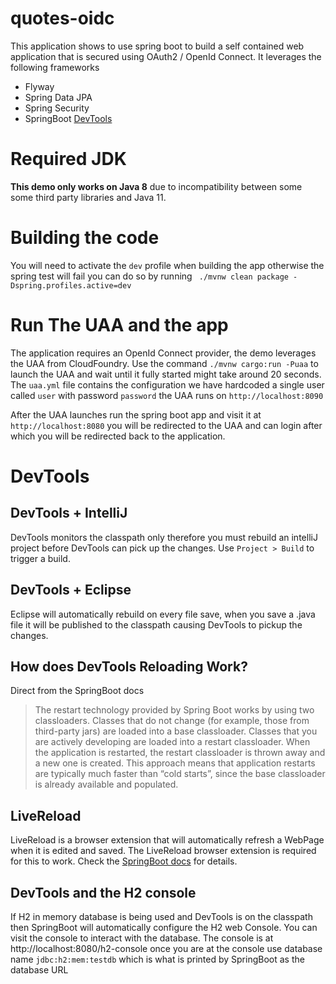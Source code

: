 # quotes-oidc

This application shows to use spring boot to build a self contained web application 
that is secured using OAuth2 / OpenId Connect. It leverages the following frameworks

* Flyway 
* Spring Data JPA
* Spring Security
* SpringBoot [DevTools](https://docs.spring.io/spring-boot/docs/current/reference/html/using-boot-devtools.html)

# Required JDK 

**This demo only works on Java 8** due to incompatibility between some some third party libraries 
and Java 11. 

# Building the code 

You will need to activate the `dev` profile when building the app otherwise the spring test will
fail you can do so by running  ` ./mvnw clean package -Dspring.profiles.active=dev`

# Run The UAA and the app 

The application requires an OpenId Connect provider, the demo leverages the UAA from CloudFoundry. 
Use the command `./mvnw cargo:run -Puaa` to launch the UAA and wait until it fully started might take
around 20 seconds. The `uaa.yml` file contains the configuration we have hardcoded a single user 
called `user` with password `password` the UAA runs on `http://localhost:8090` 

After the UAA launches run the spring boot app and visit it at `http://localhost:8080` you will be 
redirected to the UAA and can login after which you will be redirected back to the application. 


# DevTools

## DevTools + IntelliJ

DevTools monitors the classpath only therefore you must rebuild an intelliJ project
before DevTools can pick up the changes. Use `Project > Build` to trigger a build.

## DevTools + Eclipse 

Eclipse will automatically rebuild on every file save, when you save a .java file
it will be published to the classpath causing DevTools to pickup the changes.

## How does DevTools Reloading Work? 

Direct from the SpringBoot docs

>The restart technology provided by Spring Boot works by using two classloaders. 
>Classes that do not change (for example, those from third-party jars) are 
>loaded into a base classloader. Classes that you are actively developing are 
>loaded into a restart classloader. When the application is restarted, 
>the restart classloader is thrown away and a new one is created. 
>This approach means that application restarts are typically much faster 
>than “cold starts”, since the base classloader is already available and populated.

## LiveReload

LiveReload is a browser extension that will automatically refresh a WebPage
when it is edited and saved. The LiveReload browser extension is required
for this to work. Check the [SpringBoot docs](https://docs.spring.io/spring-boot/docs/current/reference/html/using-boot-devtools.html#using-boot-devtools-livereload) for details.

## DevTools and the H2 console

If H2 in memory database is being used and DevTools is on the classpath then
SpringBoot will automatically configure the H2 web Console. You can visit the
console to interact with the database. The console is at http://localhost:8080/h2-console
once you are at the console use database name `jdbc:h2:mem:testdb` which is what is printed
by SpringBoot as the database URL

